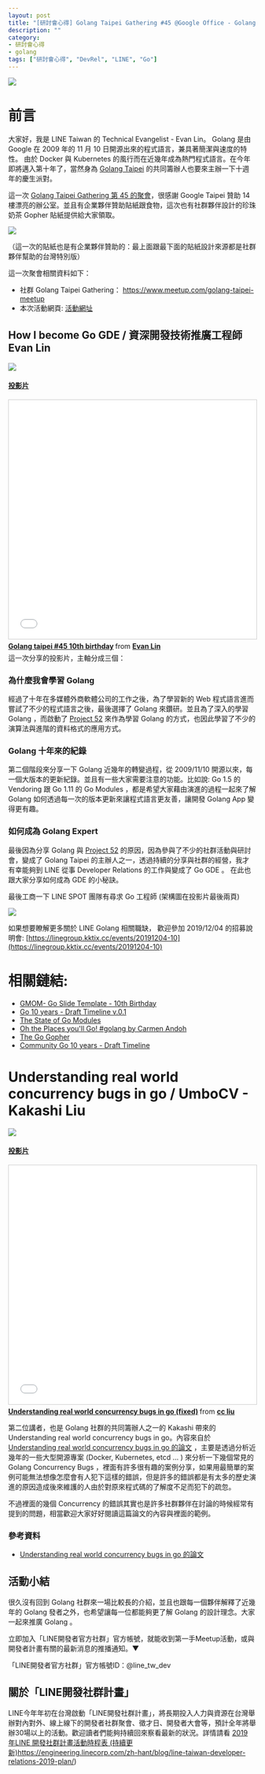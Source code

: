 ```yaml
---
layout: post
title: "[研討會心得] Golang Taipei Gathering #45 @Google Office - Golang 十週年慶生會"
description: ""
category: 
- 研討會心得
- golang
tags: ["研討會心得", "DevRel", "LINE", "Go"]
---
```


![](../images/2019/1105_4.jpg)




# 前言

大家好，我是 LINE Taiwan 的 Technical Evangelist - Evan Lin。  Golang 是由 Google 在 2009 年的 11 月 10 日開源出來的程式語言，兼具著簡潔與速度的特性。 由於 Docker 與 Kubernetes 的風行而在近幾年成為熱門程式語言。在今年即將邁入第十年了，當然身為 [Golang Taipei](https://www.meetup.com/golang-taipei-meetup) 的共同籌辦人也要來主辦一下十週年的慶生派對。

這一次 [Golang Taipei Gathering 第 45 的聚會](https://www.meetup.com/golang-taipei-meetup/events/264921214/)，很感謝 Google Taipei 贊助 14 樓漂亮的辦公室。並且有企業夥伴贊助貼紙跟食物，這次也有社群夥伴設計的珍珠奶茶 Gopher 貼紙提供給大家領取。

![](../images/2019/1105_2.jpg)

（這一次的貼紙也是有企業夥伴贊助的：最上面跟最下面的貼紙設計來源都是社群夥伴幫助的台灣特別版）

這一次聚會相關資料如下：

- 社群 Golang  Taipei Gathering： https://www.meetup.com/golang-taipei-meetup
- 本次活動網頁:  [活動網址](https://www.meetup.com/golang-taipei-meetup/events/264921214/)



##  How I become Go GDE / 資深開發技術推廣工程師 Evan Lin

![](../images/2019/1105_3.jpg)



#### [投影片](https://speakerdeck.com/line_developers_tw/golang-taipei-number-45-10th-birthday)

<iframe src="//www.slideshare.net/slideshow/embed_code/key/iBL48fizlti9dZ" width="595" height="485" frameborder="0" marginwidth="0" marginheight="0" scrolling="no" style="border:1px solid #CCC; border-width:1px; margin-bottom:5px; max-width: 100%;" allowfullscreen> </iframe> <div style="margin-bottom:5px"> <strong> <a href="//www.slideshare.net/EvansLin/golang-taipei-45-10th-birthday" title="Golang taipei #45 10th birthday" target="_blank">Golang taipei #45 10th birthday</a> </strong> from <strong><a href="https://www.slideshare.net/EvansLin" target="_blank">Evan Lin</a></strong> </div>
這一次分享的投影片，主軸分成三個：

### 為什麼我會學習 Golang

經過了十年在多媒體外商軟體公司的工作之後，為了學習新的 Web 程式語言進而嘗試了不少的程式語言之後，最後選擇了 Golang 來鑽研。並且為了深入的學習 Golang ，而啟動了 [Project 52](https://github.com/kkdai/project52) 來作為學習 Golang 的方式，也因此學習了不少的演算法與進階的資料格式的應用方式。

###  Golang 十年來的紀錄

第二個階段來分享一下 Golang 近幾年的轉變過程，從 2009/11/10 開源以來，每一個大版本的更新紀錄。並且有一些大家需要注意的功能。比如說: Go 1.5 的 Vendoring 跟 Go 1.11 的 Go Modules ，都是希望大家藉由演進的過程一起來了解 Golang 如何透過每一次的版本更新來讓程式語言更友善，讓開發 Golang App 變得更有趣。

### 如何成為 Golang Expert

最後因為分享 Golang 與 [Project 52](https://github.com/kkdai/project52) 的原因，因為參與了不少的社群活動與研討會，變成了 Golang Taipei 的主辦人之一，透過持續的分享與社群的經營，我才有幸能夠到 LINE 從事 Developer Relations 的工作與變成了 Go GDE  。 在此也跟大家分享如何成為 GDE 的小秘訣。

最後工商一下 LINE SPOT 團隊有尋求 Go 工程師 (架構圖在投影片最後兩頁)

![](../images/2019/1105_7.jpg)

如果想要瞭解更多關於 LINE Golang 相關職缺， 歡迎參加 2019/12/04 的招募說明會: [https://linegroup.kktix.cc/events/20191204-10](https://linegroup.kktix.cc/events/20191204-10)



# 相關鏈結:

- [GMOM- Go Slide Template - 10th Birthday](https://docs.google.com/presentation/d/1R41dUVJXD4KF5TchbXk2qypg422HTvMvwsYHj72Hl7o/edit?usp=sharing)
- [Go 10 years - Draft Timeline v.0.1](https://docs.google.com/document/d/1Ap_Xhwtwq69ofDBGf1PqEKkhSMOVExrSvxZpUfa9iys/edit?usp=sharing)
- [The State of Go Modules](https://docs.google.com/presentation/d/1wARA15bsEoy1pKl4W9xjWRw_7ytiM_ZJ5ZbsfIY5F-A/edit?usp=sharing)
- [Oh the Places you'll Go! #golang by Carmen Andoh](https://docs.google.com/presentation/d/1XwGfBAdo2wzJHDL4QHCgJtslmx8VUcf3HtKnEyBx82M/edit?usp=sharing) 
- [The Go Gopher](https://blog.golang.org/gopher)
- [Community Go 10 years - Draft Timeline](https://docs.google.com/document/d/1Ap_Xhwtwq69ofDBGf1PqEKkhSMOVExrSvxZpUfa9iys/edit?usp=sharing)



# Understanding real world concurrency bugs in go / UmboCV - Kakashi Liu

![](../images/2019/1105_6.jpg)

#### [投影片](https://www.slideshare.net/kakashiliu/understanding-real-world-concurrency-bugs-in-go-191283124)

<iframe src="//www.slideshare.net/slideshow/embed_code/key/zqstqPzCiwSA6H" width="595" height="485" frameborder="0" marginwidth="0" marginheight="0" scrolling="no" style="border:1px solid #CCC; border-width:1px; margin-bottom:5px; max-width: 100%;" allowfullscreen> </iframe> <div style="margin-bottom:5px"> <strong> <a href="//www.slideshare.net/kakashiliu/understanding-real-world-concurrency-bugs-in-go-191283124" title="Understanding real world concurrency bugs in go (fixed)" target="_blank">Understanding real world concurrency bugs in go (fixed)</a> </strong> from <strong><a href="https://www.slideshare.net/kakashiliu" target="_blank">cc liu</a></strong> </div>

第二位講者，也是 Golang 社群的共同籌辦人之一的 Kakashi 帶來的 Understanding real world concurrency bugs in go。內容來自於 [Understanding real world concurrency bugs in go 的論文](https://songlh.github.io/paper/go-study.pdf) ，主要是透過分析近幾年的一些大型開源專案 (Docker, Kubernetes, etcd ... ) 來分析一下幾個常見的 Golang Concurrency Bugs ，裡面有許多很有趣的案例分享，如果用最簡單的案例可能無法想像怎麼會有人犯下這樣的錯誤，但是許多的錯誤都是有太多的歷史演進的原因造成後來維護的人由於對原來程式碼的了解度不足而犯下的疏忽。

不過裡面的幾個 Concurrency 的錯誤其實也是許多社群夥伴在討論的時候經常有提到的問題，相當歡迎大家好好閱讀這篇論文的內容與裡面的範例。

### 參考資料

- [Understanding real world concurrency bugs in go 的論文](https://songlh.github.io/paper/go-study.pdf) 



## 活動小結

很久沒有回到 Golang 社群來一場比較長的介紹，並且也跟每一個夥伴解釋了近幾年的 Golang 發者之外，也希望讓每一位都能夠更了解 Golang 的設計理念。大家一起來推廣 Golang 。

立即加入「LINE開發者官方社群」官方帳號，就能收到第一手Meetup活動，或與開發者計畫有關的最新消息的推播通知。▼

「LINE開發者官方社群」官方帳號ID：@line_tw_dev

## 關於「LINE開發社群計畫」

LINE今年年初在台灣啟動「LINE開發社群計畫」，將長期投入人力與資源在台灣舉辦對內對外、線上線下的開發者社群聚會、徵才日、開發者大會等，預計全年將舉辦30場以上的活動。歡迎讀者們能夠持續回來察看最新的狀況。詳情請看 [2019 年LINE 開發社群計畫活動時程表 (持續更新)](https://engineering.linecorp.com/zh-hant/blog/line-taiwan-developer-relations-2019-plan/)https://engineering.linecorp.com/zh-hant/blog/line-taiwan-developer-relations-2019-plan/)